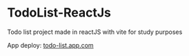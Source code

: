 # TodoList-ReactJs
Todo list project made in reactJS with vite for study purposes


App deploy: [todo-list.app.com](https://todo-list-react-js-pearl.vercel.app)
